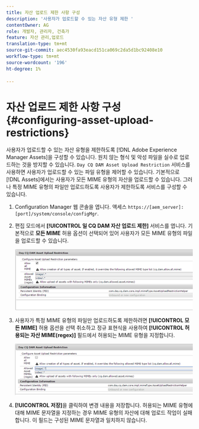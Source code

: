 ```yaml
---
title: 자산 업로드 제한 사항 구성
description: '사용자가 업로드할 수 있는 자산 유형 제한 '
contentOwner: AG
role: 개발자, 관리자, 건축가
feature: 자산 관리,업로드
translation-type: tm+mt
source-git-commit: aec4530fa93eacd151ca069c2da5d1bc92408e10
workflow-type: tm+mt
source-wordcount: '196'
ht-degree: 1%

---
```



# 자산 업로드 제한 사항 구성 {#configuring-asset-upload-restrictions}

사용자가 업로드할 수 있는 자산 유형을 제한하도록 [!DNL Adobe Experience Manager Assets]을 구성할 수 있습니다. 원치 않는 형식 및 악성 파일을 실수로 업로드하는 것을 방지할 수 있습니다. `Day CQ DAM Asset Upload Restriction` 서비스를 사용하면 사용자가 업로드할 수 있는 파일 유형을 제어할 수 있습니다. 기본적으로 [!DNL Assets]에서는 사용자가 모든 MIME 유형의 자산을 업로드할 수 있습니다. 그러나 특정 MIME 유형의 파일만 업로드하도록 사용자가 제한하도록 서비스를 구성할 수 있습니다.

1. Configuration Manager 웹 콘솔을 엽니다. 액세스 `https://[aem_server]:[port]/system/console/configMgr`.
1. 편집 모드에서 **[!UICONTROL 일 CQ DAM 자산 업로드 제한]** 서비스를 엽니다. 기본적으로 **모든 MIME** 허용 옵션이 선택되어 있어 사용자가 모든 MIME 유형의 파일을 업로드할 수 있습니다.

   ![chlimage_1-378](assets/chlimage_1-378.png)

1. 사용자가 특정 MIME 유형의 파일만 업로드하도록 제한하려면 **[!UICONTROL 모든 MIME]** 허용 옵션을 선택 취소하고 정규 표현식을 사용하여 **[!UICONTROL 허용되는 자산 MIME(regex)]** 필드에서 허용되는 MIME 유형을 지정합니다.

   ![chlimage_1-379](assets/chlimage_1-379.png)

1. **[!UICONTROL 저장]**&#x200B;을 클릭하여 변경 내용을 저장합니다. 허용되는 MIME 유형에 대해 MIME 문자열을 지정하는 경우 MIME 유형의 자산에 대해 업로드 작업이 실패합니다. 이 필드는 구성된 MIME 문자열과 일치하지 않습니다.
